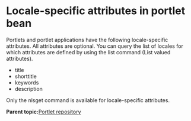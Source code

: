 # Locale-specific attributes in portlet bean

Portlets and portlet applications have the following locale-specific attributes. All attributes are optional. You can query the list of locales for which attributes are defined by using the list command \(List valued attributes\).

-   title
-   shorttitle
-   keywords
-   description

Only the nlsget command is available for locale-specific attributes.

**Parent topic:**[Portlet repository](../admin-system/ptlt_rep.md)

